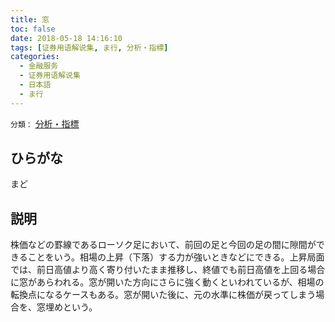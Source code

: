 ```yaml
---
title: 窓
toc: false
date: 2018-05-18 14:16:10
tags: [证券用语解说集, ま行, 分析・指標]
categories:
  - 金融服务
  - 证券用语解说集
  - 日本語
  - ま行
---
```


`分類：` [分析・指標](/tags/分析・指標/)

## ひらがな

まど

## 説明

株価などの罫線であるローソク足において、前回の足と今回の足の間に隙間ができることをいう。相場の上昇（下落）する力が強いときなどにできる。上昇局面では、前日高値より高く寄り付いたまま推移し、終値でも前日高値を上回る場合に窓があらわれる。窓が開いた方向にさらに強く動くといわれているが、相場の転換点になるケースもある。窓が開いた後に、元の水準に株価が戻ってしまう場合を、窓埋めという。
